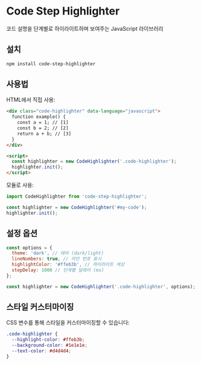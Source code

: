 # Code Step Highlighter

코드 설명을 단계별로 하이라이트하며 보여주는 JavaScript 라이브러리

## 설치

```bash
npm install code-step-highlighter
```

## 사용법

HTML에서 직접 사용:

```html
<div class="code-highlighter" data-language="javascript">
  function example() {
    const a = 1; // [1]
    const b = 2; // [2]
    return a + b; // [3]
  }
</div>

<script>
  const highlighter = new CodeHighlighter('.code-highlighter');
  highlighter.init();
</script>
```

모듈로 사용:

```javascript
import CodeHighlighter from 'code-step-highlighter';

const highlighter = new CodeHighlighter('#my-code');
highlighter.init();
```

## 설정 옵션

```javascript
const options = {
  theme: 'dark', // 테마 (dark/light)
  lineNumbers: true, // 라인 번호 표시
  highlightColor: '#ffeb3b', // 하이라이트 색상
  stepDelay: 1000 // 단계별 딜레이 (ms)
};

const highlighter = new CodeHighlighter('.code-highlighter', options);
```

## 스타일 커스터마이징

CSS 변수를 통해 스타일을 커스터마이징할 수 있습니다:

```css
.code-highlighter {
  --highlight-color: #ffeb3b;
  --background-color: #1e1e1e;
  --text-color: #d4d4d4;
}
```
